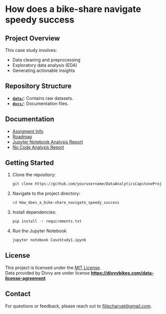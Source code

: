 # How does a bike-share navigate speedy success
## Project Overview

This case study involves:
- Data cleaning and preprocessing
- Exploratory data analysis (EDA)
- Generating actionable insights

## Repository Structure

- **[`data/`](./data/)**: Contains raw datasets.
- **[`docs/`](./notebooks/)**: Documentation files.

## Documentation

- [Assigment Info](./docs/AssigmentInfo.md)
- [Roadmap](./docs/Roadmap.md)
- [Jupyter Notebook Analysis Report](./docs/CaseStudy1.md)
- [No Code Analysis Report](./docs/CaseStudy1-noCode.md)
## Getting Started

1. Clone the repository:
    ```bash
    git clone https://github.com/yourusername/DataAnalyticsCapstoneProjects.git
    ```
2. Navigate to the project directory:
    ```bash
    cd How_does_a_bike-share_navigate_speedy_success
    ```
3. Install dependencies:
    ```bash
    pip install -r requirements.txt
    ```
4. Run the Jupyter Notebook
    ```bash
    jupyter notebook CaseStudy1.ipynb
    ```


## License

This project is licensed under the [MIT License](./LICENSE).<br>
Data provided by Divvy are under license __https://divvybikes.com/data-license-agreement__

## Contact

For questions or feedback, please reach out to [filipcharvat@gmail.com](mailto:filipcharvat@gmail.com).
